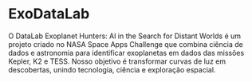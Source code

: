 # ExoDataLab
O DataLab Exoplanet Hunters: AI in the Search for Distant Worlds é um projeto criado no NASA Space Apps Challenge que combina ciência de dados e astronomia para identificar exoplanetas em dados das missões Kepler, K2 e TESS. Nosso objetivo é transformar curvas de luz em descobertas, unindo tecnologia, ciência e exploração espacial.